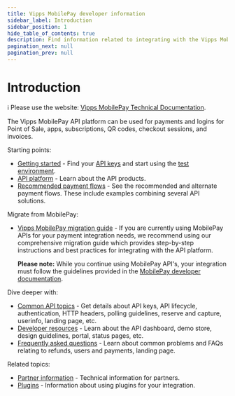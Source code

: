 ```yaml
---
title: Vipps MobilePay developer information
sidebar_label: Introduction
sidebar_position: 1
hide_table_of_contents: true
description: Find information related to integrating with the Vipps MobilePay APIs.
pagination_next: null
pagination_prev: null
---
```


# Introduction

<!-- START_COMMENT -->
ℹ️ Please use the website:
[Vipps MobilePay Technical Documentation](https://developer.vippsmobilepay.com/docs/).
<!-- END_COMMENT -->

The Vipps MobilePay API platform can be used for payments and logins for Point of Sale, apps, subscriptions, QR codes, checkout sessions, and invoices.

Starting points:

* [Getting started](./getting-started.md) - Find your [API keys](./common-topics/api-keys.md) and start using the [test environment](./test-environment.md).
* [API platform](https://developer.vippsmobilepay.com/docs/APIs/) - Learn about the API products.
* [Recommended payment flows](https://developer.vippsmobilepay.com/docs/solutions/) - See the recommended and alternate payment flows. These include examples combining several API solutions.

Migrate from MobilePay:

* [Vipps MobilePay migration guide](./mp-migration-guide/README.md) - If you are currently using MobilePay APIs for your payment integration needs, we recommend using our comprehensive migration guide which provides step-by-step instructions and best practices for integrating with the API platform.

  **Please note:** While you continue using MobilePay API's, your integration must follow the guidelines provided in the [MobilePay developer documentation](https://developer.mobilepay.dk/).

Dive deeper with:

* [Common API topics](https://developer.vippsmobilepay.com/docs/common-topics) - Get details about API keys, API lifecycle, authentication, HTTP headers, polling guidelines, reserve and capture, userinfo, landing page, etc.
* [Developer resources](https://developer.vippsmobilepay.com/docs/developer-resources) - Learn about the API dashboard, demo store, design guidelines, portal, status pages, etc.
* [Frequently asked questions](https://developer.vippsmobilepay.com/docs/faqs) - Learn about common problems and FAQs relating to refunds, users and payments, landing page.

Related topics:

* [Partner information](https://developer.vippsmobilepay.com/docs/partner) - Technical information for partners.
* [Plugins](https://developer.vippsmobilepay.com/docs/plugins) - Information about using plugins for your integration.
